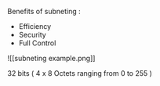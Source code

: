 Benefits of subneting :
- Efficiency
- Security
- Full Control

![[subneting example.png]]

32 bits ( 4 x 8 Octets ranging from 0 to 255 )